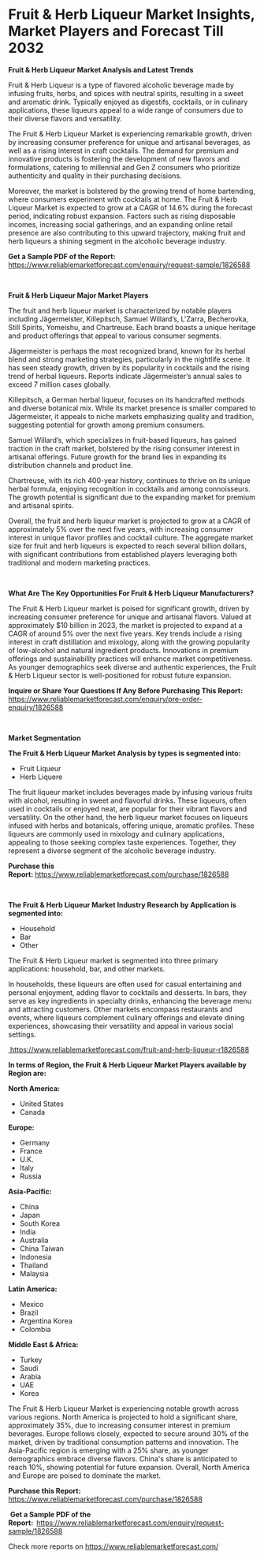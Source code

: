 <p><h1>Fruit & Herb Liqueur Market Insights, Market Players and Forecast Till 2032</h1></p><p><strong>Fruit & Herb Liqueur Market Analysis and Latest Trends</strong></p>
<p><p>Fruit & Herb Liqueur is a type of flavored alcoholic beverage made by infusing fruits, herbs, and spices with neutral spirits, resulting in a sweet and aromatic drink. Typically enjoyed as digestifs, cocktails, or in culinary applications, these liqueurs appeal to a wide range of consumers due to their diverse flavors and versatility.</p><p>The Fruit & Herb Liqueur Market is experiencing remarkable growth, driven by increasing consumer preference for unique and artisanal beverages, as well as a rising interest in craft cocktails. The demand for premium and innovative products is fostering the development of new flavors and formulations, catering to millennial and Gen Z consumers who prioritize authenticity and quality in their purchasing decisions.</p><p>Moreover, the market is bolstered by the growing trend of home bartending, where consumers experiment with cocktails at home. The Fruit & Herb Liqueur Market is expected to grow at a CAGR of 14.6% during the forecast period, indicating robust expansion. Factors such as rising disposable incomes, increasing social gatherings, and an expanding online retail presence are also contributing to this upward trajectory, making fruit and herb liqueurs a shining segment in the alcoholic beverage industry.</p></p>
<p><strong>Get a Sample PDF of the Report:&nbsp;</strong> <a href="https://www.reliablemarketforecast.com/enquiry/request-sample/1826588?utm_campaign=3357&utm_medium=2&utm_source=Github&utm_content=ia&utm_term=07042025&utm_id=fruit-herb-liqueur">https://www.reliablemarketforecast.com/enquiry/request-sample/1826588</a></p>
<p>&nbsp;</p>
<p><strong>Fruit & Herb Liqueur Major Market Players</strong></p>
<p><p>The fruit and herb liqueur market is characterized by notable players including Jägermeister, Killepitsch, Samuel Willard’s, L'Zarra, Becherovka, Still Spirits, Yomeishu, and Chartreuse. Each brand boasts a unique heritage and product offerings that appeal to various consumer segments.</p><p>Jägermeister is perhaps the most recognized brand, known for its herbal blend and strong marketing strategies, particularly in the nightlife scene. It has seen steady growth, driven by its popularity in cocktails and the rising trend of herbal liqueurs. Reports indicate Jägermeister’s annual sales to exceed 7 million cases globally.</p><p>Killepitsch, a German herbal liqueur, focuses on its handcrafted methods and diverse botanical mix. While its market presence is smaller compared to Jägermeister, it appeals to niche markets emphasizing quality and tradition, suggesting potential for growth among premium consumers.</p><p>Samuel Willard’s, which specializes in fruit-based liqueurs, has gained traction in the craft market, bolstered by the rising consumer interest in artisanal offerings. Future growth for the brand lies in expanding its distribution channels and product line.</p><p>Chartreuse, with its rich 400-year history, continues to thrive on its unique herbal formula, enjoying recognition in cocktails and among connoisseurs. The growth potential is significant due to the expanding market for premium and artisanal spirits.</p><p>Overall, the fruit and herb liqueur market is projected to grow at a CAGR of approximately 5% over the next five years, with increasing consumer interest in unique flavor profiles and cocktail culture. The aggregate market size for fruit and herb liqueurs is expected to reach several billion dollars, with significant contributions from established players leveraging both traditional and modern marketing practices.</p></p>
<p>&nbsp;</p>
<p><strong>What Are The Key Opportunities For Fruit & Herb Liqueur Manufacturers?</strong></p>
<p><p>The Fruit & Herb Liqueur market is poised for significant growth, driven by increasing consumer preference for unique and artisanal flavors. Valued at approximately $10 billion in 2023, the market is projected to expand at a CAGR of around 5% over the next five years. Key trends include a rising interest in craft distillation and mixology, along with the growing popularity of low-alcohol and natural ingredient products. Innovations in premium offerings and sustainability practices will enhance market competitiveness. As younger demographics seek diverse and authentic experiences, the Fruit & Herb Liqueur sector is well-positioned for robust future expansion.</p></p>
<p><strong>Inquire or Share Your Questions If Any Before Purchasing This Report:</strong> <a href="https://www.reliablemarketforecast.com/enquiry/pre-order-enquiry/1826588?utm_campaign=3357&utm_medium=2&utm_source=Github&utm_content=ia&utm_term=07042025&utm_id=fruit-herb-liqueur">https://www.reliablemarketforecast.com/enquiry/pre-order-enquiry/1826588</a></p>
<p>&nbsp;</p>
<p><strong>Market Segmentation</strong></p>
<p><strong>The Fruit & Herb Liqueur Market Analysis by types is segmented into:</strong></p>
<p><ul><li>Fruit Liqueur</li><li>Herb Liquere</li></ul></p>
<p><p>The fruit liqueur market includes beverages made by infusing various fruits with alcohol, resulting in sweet and flavorful drinks. These liqueurs, often used in cocktails or enjoyed neat, are popular for their vibrant flavors and versatility. On the other hand, the herb liqueur market focuses on liqueurs infused with herbs and botanicals, offering unique, aromatic profiles. These liqueurs are commonly used in mixology and culinary applications, appealing to those seeking complex taste experiences. Together, they represent a diverse segment of the alcoholic beverage industry.</p></p>
<p><strong>Purchase this Report:&nbsp;</strong><a href="https://www.reliablemarketforecast.com/purchase/1826588?utm_campaign=3357&utm_medium=2&utm_source=Github&utm_content=ia&utm_term=07042025&utm_id=fruit-herb-liqueur">https://www.reliablemarketforecast.com/purchase/1826588</a></p>
<p>&nbsp;</p>
<p><strong>The Fruit & Herb Liqueur Market Industry Research by Application is segmented into:</strong></p>
<p><ul><li>Household</li><li>Bar</li><li>Other</li></ul></p>
<p><p>The Fruit & Herb Liqueur market is segmented into three primary applications: household, bar, and other markets. </p><p>In households, these liqueurs are often used for casual entertaining and personal enjoyment, adding flavor to cocktails and desserts. In bars, they serve as key ingredients in specialty drinks, enhancing the beverage menu and attracting customers. Other markets encompass restaurants and events, where liqueurs complement culinary offerings and elevate dining experiences, showcasing their versatility and appeal in various social settings.</p></p>
<p><a href="https://www.reliablemarketforecast.com/fruit-and-herb-liqueur-r1826588?utm_campaign=3357&utm_medium=2&utm_source=Github&utm_content=ia&utm_term=07042025&utm_id=fruit-herb-liqueur">&nbsp;https://www.reliablemarketforecast.com/fruit-and-herb-liqueur-r1826588</a></p>
<p><strong>In terms of Region, the Fruit & Herb Liqueur Market Players available by Region are:</strong></p>
<p>
    <p> <strong> North America: </strong>
        <ul>
            <li>United States</li>
            <li>Canada</li>
        </ul>
        </p> 
    <p> <strong> Europe: </strong>
        <ul>
            <li>Germany</li>
            <li>France</li>
            <li>U.K.</li>
            <li>Italy</li>
            <li>Russia</li>
        </ul>
        </p> 
    <p> <strong> Asia-Pacific: </strong>
        <ul>
            <li>China</li>
            <li>Japan</li>
            <li>South Korea</li>
            <li>India</li>
            <li>Australia</li>
            <li>China Taiwan</li>
            <li>Indonesia</li>
            <li>Thailand</li>
            <li>Malaysia</li>
        </ul>
        </p> 
    <p> <strong> Latin America: </strong>
        <ul>
            <li>Mexico</li>
            <li>Brazil</li>
            <li>Argentina Korea</li>
            <li>Colombia</li>
        </ul>
        </p> 
    <p> <strong> Middle East & Africa: </strong>
        <ul>
            <li>Turkey</li>
            <li>Saudi</li>
            <li>Arabia</li>
            <li>UAE</li>
            <li>Korea</li>
        </ul>
    </p>
    </p>
<p><p>The Fruit & Herb Liqueur Market is experiencing notable growth across various regions. North America is projected to hold a significant share, approximately 35%, due to increasing consumer interest in premium beverages. Europe follows closely, expected to secure around 30% of the market, driven by traditional consumption patterns and innovation. The Asia-Pacific region is emerging with a 25% share, as younger demographics embrace diverse flavors. China's share is anticipated to reach 10%, showing potential for future expansion. Overall, North America and Europe are poised to dominate the market.</p></p>
<p><strong>Purchase this Report: </strong><a href="https://www.reliablemarketforecast.com/purchase/1826588?utm_campaign=3357&utm_medium=2&utm_source=Github&utm_content=ia&utm_term=07042025&utm_id=fruit-herb-liqueur">https://www.reliablemarketforecast.com/purchase/1826588</a></p>
<p>&nbsp;<strong>Get a Sample PDF of the Report:&nbsp;&nbsp;</strong><a href="https://www.reliablemarketforecast.com/enquiry/request-sample/1826588?utm_campaign=3357&utm_medium=2&utm_source=Github&utm_content=ia&utm_term=07042025&utm_id=fruit-herb-liqueur">https://www.reliablemarketforecast.com/enquiry/request-sample/1826588</a></p>
<p><strong></strong></p>
<p>Check more reports on <a href="https://www.reliablemarketforecast.com/?utm_campaign=3357&utm_medium=2&utm_source=Github&utm_content=ia&utm_term=07042025&utm_id=fruit-herb-liqueur">https://www.reliablemarketforecast.com/</a></p>